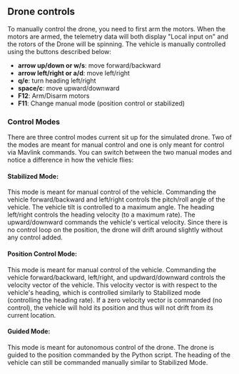 ## Drone controls

To manually control the drone, you need to first arm the motors. When the motors are armed, the telemetry data will both display "Local input on" and the rotors of the Drone will be spinning. The vehicle is manually controlled using the buttons described below:

* **arrow up/down or w/s**: move forward/backward
* **arrow left/right or a/d**: move left/right
* **q/e**: turn heading left/right
* **space/c**: move upward/downward
* **F12**: Arm/Disarm motors
* **F11**: Change manual mode (position control or stabilized)

### Control Modes
There are three control modes current sit up for the simulated drone. Two of the modes are meant for manual control and one is only meant for control via Mavlink commands. You can switch between the two manual modes and notice a difference in how the vehicle flies:

#### Stabilized Mode:
This mode is meant for manual control of the vehicle. Commanding the vehicle forward/backward and left/right controls the pitch/roll angle of the vehicle. The vehicle tilt is controlled to a maximum angle. The heading left/right controls the heading velocity (to a maximum rate). The upward/downward commands the vehicle's vertical velocity. Since there is no control loop on the position, the drone will drift around slightly without any control added.

#### Position Control Mode:
This mode is meant for manual control of the vehicle. Commanding the vehicle forward/backward, left/right, and updward/downward controls the velocity vector of the vehicle. This velocity vector is with respect to the vehicle's heading, which is controlled similarly to Stabilized mode (controlling the heading rate). If a zero velocity vector is commanded (no control), the vehicle will hold its position and thus will not drift from its current location.

#### Guided Mode:
This mode is meant for autonomous control of the drone. The drone is guided to the position commanded by the Python script. The heading of the vehicle can still be commanded manually similar to Stabilized Mode.
